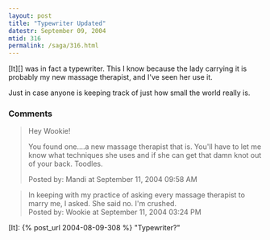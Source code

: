 ```yaml
---
layout: post
title: "Typewriter Updated"
datestr: September 09, 2004
mtid: 316
permalink: /saga/316.html
---
```


[It][] was in fact a typewriter.  This I know because the lady carrying it
is probably my new massage therapist, and I've seen her use it.

Just in case anyone is keeping track of just how small the world really is.

### Comments

<blockquote>
Hey Wookie!

You found one....a new massage therapist that is.  You'll have to let me know what
techniques she uses and if she can get that damn knot out of your back. Toodles.

 
<div class="comment-meta">Posted by: Mandi at September 11, 2004 09:58 AM</div> </blockquote>

<blockquote>
In keeping with my practice of asking every massage therapist to marry me, I asked.
She said no.  I'm crushed.

<div class="comment-meta">Posted by: Wookie at September 11, 2004 03:24 PM</div> </blockquote>

[It]: {% post_url 2004-08-09-308 %} "Typewriter?"
